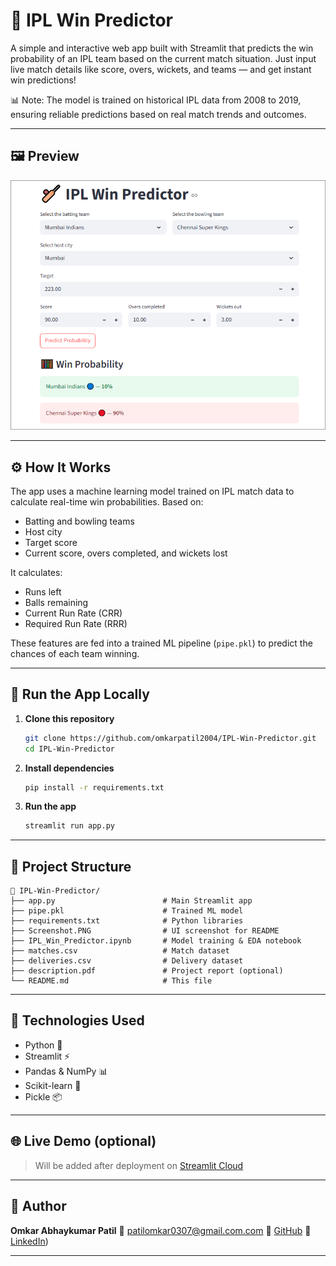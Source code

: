 # 🏏 IPL Win Predictor

A simple and interactive web app built with Streamlit that predicts the win probability of an IPL team based on the current match situation. Just input live match details like score, overs, wickets, and teams — and get instant win predictions!

📊 Note: The model is trained on historical IPL data from 2008 to 2019, ensuring reliable predictions based on real match trends and outcomes.

---

## 🖼️ Preview

![IPL Win Predictor Screenshot](Screenshot.PNG)

---

## ⚙️ How It Works

The app uses a machine learning model trained on IPL match data to calculate real-time win probabilities. Based on:

- Batting and bowling teams
- Host city
- Target score
- Current score, overs completed, and wickets lost

It calculates:
- Runs left
- Balls remaining
- Current Run Rate (CRR)
- Required Run Rate (RRR)

These features are fed into a trained ML pipeline (`pipe.pkl`) to predict the chances of each team winning.

---

## 🚀 Run the App Locally

1. **Clone this repository**
   ```bash
   git clone https://github.com/omkarpatil2004/IPL-Win-Predictor.git
   cd IPL-Win-Predictor

2. **Install dependencies**

   ```bash
   pip install -r requirements.txt
   ```

3. **Run the app**

   ```bash
   streamlit run app.py
   ```

---

## 📁 Project Structure

```
📁 IPL-Win-Predictor/
├── app.py                        # Main Streamlit app
├── pipe.pkl                      # Trained ML model
├── requirements.txt              # Python libraries
├── Screenshot.PNG                # UI screenshot for README
├── IPL_Win_Predictor.ipynb       # Model training & EDA notebook
├── matches.csv                   # Match dataset
├── deliveries.csv                # Delivery dataset
├── description.pdf               # Project report (optional)
└── README.md                     # This file
```

---

## 🧠 Technologies Used

* Python 🐍
* Streamlit ⚡
* Pandas & NumPy 📊
* Scikit-learn 🤖
* Pickle 📦

---

## 🌐 Live Demo (optional)

> Will be added after deployment on [Streamlit Cloud](https://ipl-win-predictor-omkarpatil2004.streamlit.app)

---

## 👤 Author

**Omkar Abhaykumar Patil**
📧 [patilomkar0307@gmail.com.com](mailto:patilomkar0307@gmail.com)
🔗 [GitHub](https://github.com/omkarpatil2004)
🔗 [LinkedIn](https://www.linkedin.com/in/omkar-patil-6a2275263?utm_source=share&utm_campaign=share_via&utm_content=profile&utm_medium=android_app))

---
